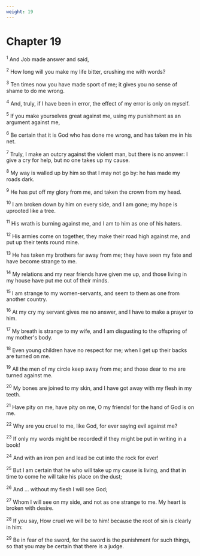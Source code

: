 ```yaml
---
weight: 19
---
```


# Chapter 19

<sup>1</sup> And Job made answer and said, 

<sup>2</sup> How long will you make my life bitter, crushing me with words? 

<sup>3</sup> Ten times now you have made sport of me; it gives you no sense of shame to do me wrong. 

<sup>4</sup> And, truly, if I have been in error, the effect of my error is only on myself. 

<sup>5</sup> If you make yourselves great against me, using my punishment as an argument against me, 

<sup>6</sup> Be certain that it is God who has done me wrong, and has taken me in his net. 

<sup>7</sup> Truly, I make an outcry against the violent man, but there is no answer: I give a cry for help, but no one takes up my cause. 

<sup>8</sup> My way is walled up by him so that I may not go by: he has made my roads dark. 

<sup>9</sup> He has put off my glory from me, and taken the crown from my head. 

<sup>10</sup> I am broken down by him on every side, and I am gone; my hope is uprooted like a tree. 

<sup>11</sup> His wrath is burning against me, and I am to him as one of his haters. 

<sup>12</sup> His armies come on together, they make their road high against me, and put up their tents round mine. 

<sup>13</sup> He has taken my brothers far away from me; they have seen my fate and have become strange to me. 

<sup>14</sup> My relations and my near friends have given me up, and those living in my house have put me out of their minds. 

<sup>15</sup> I am strange to my women-servants, and seem to them as one from another country. 

<sup>16</sup> At my cry my servant gives me no answer, and I have to make a prayer to him. 

<sup>17</sup> My breath is strange to my wife, and I am disgusting to the offspring of my mother's body. 

<sup>18</sup> Even young children have no respect for me; when I get up their backs are turned on me. 

<sup>19</sup> All the men of my circle keep away from me; and those dear to me are turned against me. 

<sup>20</sup> My bones are joined to my skin, and I have got away with my flesh in my teeth. 

<sup>21</sup> Have pity on me, have pity on me, O my friends! for the hand of God is on me. 

<sup>22</sup> Why are you cruel to me, like God, for ever saying evil against me? 

<sup>23</sup> If only my words might be recorded! if they might be put in writing in a book! 

<sup>24</sup> And with an iron pen and lead be cut into the rock for ever! 

<sup>25</sup> But I am certain that he who will take up my cause is living, and that in time to come he will take his place on the dust; 

<sup>26</sup> And ... without my flesh I will see God; 

<sup>27</sup> Whom I will see on my side, and not as one strange to me. My heart is broken with desire. 

<sup>28</sup> If you say, How cruel we will be to him! because the root of sin is clearly in him: 

<sup>29</sup> Be in fear of the sword, for the sword is the punishment for such things, so that you may be certain that there is a judge. 


